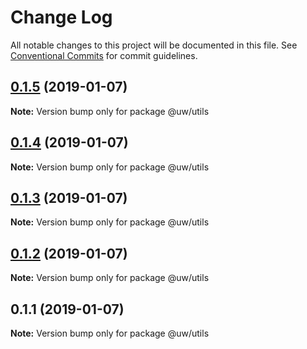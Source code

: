 # Change Log

All notable changes to this project will be documented in this file.
See [Conventional Commits](https://conventionalcommits.org) for commit guidelines.

## [0.1.5](https://github.com/srobinson/unicode-wiki/compare/@uw/utils@0.1.4...@uw/utils@0.1.5) (2019-01-07)

**Note:** Version bump only for package @uw/utils





## [0.1.4](https://github.com/srobinson/unicode-wiki/compare/@uw/utils@0.1.3...@uw/utils@0.1.4) (2019-01-07)

**Note:** Version bump only for package @uw/utils





## [0.1.3](https://github.com/srobinson/unicode-wiki/compare/@uw/utils@0.1.2...@uw/utils@0.1.3) (2019-01-07)

**Note:** Version bump only for package @uw/utils





## [0.1.2](https://github.com/srobinson/unicode-wiki/compare/@uw/utils@0.1.1...@uw/utils@0.1.2) (2019-01-07)

**Note:** Version bump only for package @uw/utils





## 0.1.1 (2019-01-07)

**Note:** Version bump only for package @uw/utils
